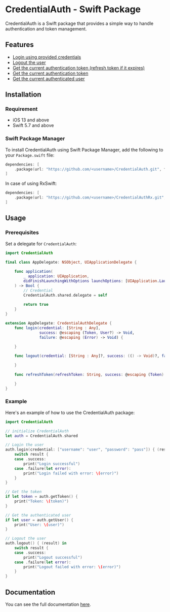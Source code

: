 # CredentialAuth - Swift Package

CredentialAuth is a Swift package that provides a simple way to handle authentication and token management.

## Features

- [Login using provided credentials](https://github.com/sun-asterisk/tech-standard-ios-auth/wiki/CredentialAuth#login-using-provided-credentials)
- [Logout the user](https://github.com/sun-asterisk/tech-standard-ios-auth/wiki/CredentialAuth#logout-the-user)
- [Get the current authentication token (refresh token if it expires)](https://github.com/sun-asterisk/tech-standard-ios-auth/wiki/CredentialAuth#get-the-current-authentication-token-refresh-token-if-it-expires)
- [Get the current authentication token](https://github.com/sun-asterisk/tech-standard-ios-auth/wiki/CredentialAuth#get-the-current-authentication-token)
- [Get the current authenticated user](https://github.com/sun-asterisk/tech-standard-ios-auth/wiki/CredentialAuth#get-the-current-authenticated-user)

## Installation

### Requirement

- iOS 13 and above
- Swift 5.7 and above

### Swift Package Manager

To install CredentialAuth using Swift Package Manager, add the following to your `Package.swift` file:

```Swift
dependencies: [
    .package(url: "https://github.com/<username>/CredentialAuth.git", from: "1.0.0")
]
```

In case of using RxSwift:

```Swift
dependencies: [
    .package(url: "https://github.com/<username>/CredentialAuthRx.git", from: "1.0.0")
]
```

## Usage

### Prerequisites

Set a delegate for `CredentialAuth`:

```Swift
import CredentialAuth

final class AppDelegate: NSObject, UIApplicationDelegate {
    
    func application(
        _ application: UIApplication,
        didFinishLaunchingWithOptions launchOptions: [UIApplication.LaunchOptionsKey: Any]? = nil
    ) -> Bool {
        // Credential
        CredentialAuth.shared.delegate = self
        
        return true
    }
}

extension AppDelegate: CredentialAuthDelegate {
    func login(credential: [String : Any],
               success: @escaping (Token, User?) -> Void,
               failure: @escaping (Error) -> Void) {

    }
    
    func logout(credential: [String : Any]?, success: (() -> Void)?, failure: ((Error) -> Void)?) {

    }
    
    func refreshToken(refreshToken: String, success: @escaping (Token) -> Void, failure: @escaping (Error) -> Void) {

    }
}
```

### Example

Here's an example of how to use the CredentialAuth package:

```Swift
import CredentialAuth

// initialize CredentialAuth
let auth = CredentialAuth.shared

// Login the user
auth.login(credential: ["username": "user", "password": "pass"]) { (result) in
    switch result {
    case .success:
        print("Login successful")
    case .failure(let error):
        print("Login failed with error: \(error)")
    }
}

// Get the token
if let token = auth.getToken() {
    print("Token: \(token)")
}

// Get the authenticated user
if let user = auth.getUser() {
    print("User: \(user)")
}

// Logout the user
auth.logout() { (result) in
    switch result {
    case .success:
        print("Logout successful")
    case .failure(let error):
        print("Logout failed with error: \(error)")
    }
}
```

## Documentation

You can see the full documentation [here](https://github.com/sun-asterisk/tech-standard-ios-auth/wiki/CredentialAuth).
